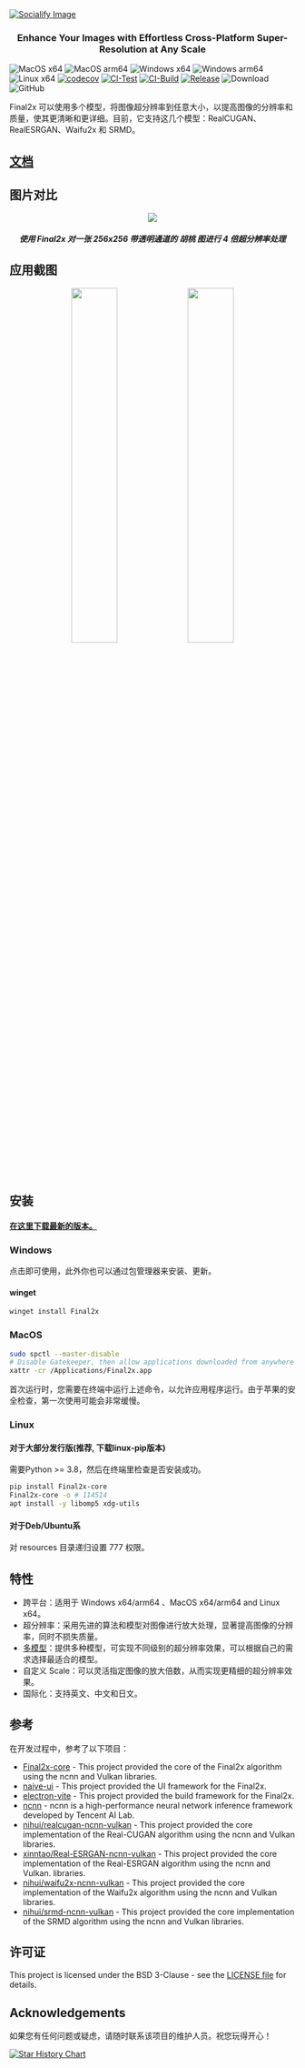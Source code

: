<a href="https://socialify.git.ci/Tohrusky/Final2x/image?description=1&forks=1&issues=1&language=1&logo=https%3A%2F%2Fraw.githubusercontent.com%2FTohrusky%2FTohrusky%2Fmain%2Ficon%2Flogo.png&name=1&pattern=Circuit%20Board&pulls=1&stargazers=1&theme=Light">
  <picture>
    <source media="(prefers-color-scheme: dark)" srcset="https://socialify.git.ci/Tohrusky/Final2x/image?description=1&forks=1&issues=1&language=1&logo=https%3A%2F%2Fraw.githubusercontent.com%2FTohrusky%2FTohrusky%2Fmain%2Ficon%2Flogo-dark.png&name=1&pattern=Circuit%20Board&pulls=1&stargazers=1&theme=Dark" />
    <source media="(prefers-color-scheme: light)" srcset="https://socialify.git.ci/Tohrusky/Final2x/image?description=1&forks=1&issues=1&language=1&logo=https%3A%2F%2Fraw.githubusercontent.com%2FTohrusky%2FTohrusky%2Fmain%2Ficon%2Flogo.png&name=1&pattern=Circuit%20Board&pulls=1&stargazers=1&theme=Light" />
    <img alt="Socialify Image" src="https://socialify.git.ci/Tohrusky/Final2x/image?description=1&forks=1&issues=1&language=1&logo=https%3A%2F%2Fraw.githubusercontent.com%2FTohrusky%2FTohrusky%2Fmain%2Ficon%2Flogo.png&name=1&pattern=Circuit%20Board&pulls=1&stargazers=1&theme=Light" />
  </picture>
</a>

<h3 align="center"> Enhance Your Images with Effortless Cross-Platform Super-Resolution at Any Scale </h3>


![MacOS x64](https://img.shields.io/badge/Support-MacOS%20x64-blue?logo=Apple&style=flat-square)
![MacOS arm64](https://img.shields.io/badge/Support-MacOS%20arm64-blue?logo=Apple&style=flat-square)
![Windows x64](https://img.shields.io/badge/Support-Windows%20x64-blue?logo=Windows&style=flat-square)
![Windows arm64](https://img.shields.io/badge/Support-Windows%20arm64-blue?logo=Windows&style=flat-square)
![Linux x64](https://img.shields.io/badge/Support-Linux%20x64-blue?logo=Linux&style=flat-square)
[![codecov](https://codecov.io/gh/Tohrusky/Final2x/branch/main/graph/badge.svg?token=LL6K2P1RS8)](https://codecov.io/gh/Tohrusky/Final2x)
[![CI-Test](https://github.com/Tohrusky/Final2x/actions/workflows/CI-Test.yml/badge.svg)](https://github.com/Tohrusky/Final2x/actions/workflows/CI-Test.yml)
[![CI-Build](https://github.com/Tohrusky/Final2x/actions/workflows/CI-Build.yml/badge.svg)](https://github.com/Tohrusky/Final2x/actions/workflows/CI-Build.yml)
[![Release](https://github.com/Tohrusky/Final2x/actions/workflows/Release.yml/badge.svg)](https://github.com/Tohrusky/Final2x/actions/workflows/Release.yml)
![Download](https://img.shields.io/github/downloads/Tohrusky/Final2x/total)
![GitHub](https://img.shields.io/github/license/Tohrusky/Final2x)

Final2x 可以使用多个模型，将图像超分辨率到任意大小，以提高图像的分辨率和质量，使其更清晰和更详细。目前，它支持这几个模型：RealCUGAN、RealESRGAN、Waifu2x 和 SRMD。

## [文档](https://final2x.tohru.top/zh)

## 图片对比
<div align="center">
<img src="https://s2.loli.net/2023/07/20/hWi4U6BNeqau3MF.png" />
</div>
<h5 align="center"> 使用 Final2x 对一张 256x256 带透明通道的 胡桃 图进行 4 倍超分辨率处理 </h5>

## 应用截图
<div align=center>
<a href="https://sm.ms/image/2QdtWyTe9DbOxJS" target="_blank"><img src="https://s2.loli.net/2023/09/19/2QdtWyTe9DbOxJS.png" width="40%"></a>
<a href="https://sm.ms/image/BhQKM2751vAGNDP" target="_blank"><img src="https://s2.loli.net/2023/09/19/BhQKM2751vAGNDP.png" width="40%"></a>
</div>

## 安装
#### [在这里下载最新的版本。](https://github.com/Tohrusky/Final2x/releases)

### Windows
点击即可使用，此外你也可以通过包管理器来安装、更新。
#### winget
```bash
winget install Final2x
```

### MacOS
```bash
sudo spctl --master-disable
# Disable Gatekeeper, then allow applications downloaded from anywhere in System Preferences > Security & Privacy > General
xattr -cr /Applications/Final2x.app
```
首次运行时，您需要在终端中运行上述命令，以允许应用程序运行。由于苹果的安全检查，第一次使用可能会非常缓慢。

### Linux
#### 对于大部分发行版(推荐, 下载linux-pip版本)
需要Python >= 3.8，然后在终端里检查是否安装成功。
```bash
pip install Final2x-core
Final2x-core -o # 114514
apt install -y libomp5 xdg-utils
```

#### 对于Deb/Ubuntu系
对 resources 目录递归设置 777 权限。


## 特性
- 跨平台：适用于 Windows x64/arm64 、MacOS x64/arm64 and Linux x64。
- 超分辨率：采用先进的算法和模型对图像进行放大处理，显著提高图像的分辨率，同时不损失质量。
- [多模型](https://github.com/Tohrusky/Final2x-core)：提供多种模型，可实现不同级别的超分辨率效果，可以根据自己的需求选择最适合的模型。
- 自定义 Scale：可以灵活指定图像的放大倍数，从而实现更精细的超分辨率效果。
- 国际化：支持英文、中文和日文。


## 参考
在开发过程中，参考了以下项目：

- [Final2x-core](https://github.com/Tohrusky/Final2x-core) - This project provided the core of the Final2x algorithm using the ncnn and Vulkan libraries.
- [naive-ui](https://github.com/tusen-ai/naive-ui) - This project provided the UI framework for the Final2x.
- [electron-vite](https://github.com/alex8088/electron-vite) - This project provided the build framework for the Final2x.
- [ncnn](https://github.com/Tencent/ncnn) - ncnn is a high-performance neural network inference framework developed by Tencent AI Lab.
- [nihui/realcugan-ncnn-vulkan](https://github.com/nihui/realcugan-ncnn-vulkan) - This project provided the core implementation of the Real-CUGAN algorithm using the ncnn and Vulkan libraries.
- [xinntao/Real-ESRGAN-ncnn-vulkan](https://github.com/xinntao/Real-ESRGAN-ncnn-vulkan) - This project provided the core implementation of the Real-ESRGAN algorithm using the ncnn and Vulkan.
libraries.
- [nihui/waifu2x-ncnn-vulkan](https://github.com/nihui/waifu2x-ncnn-vulkan) - This project provided the core implementation of the Waifu2x algorithm using the ncnn and Vulkan libraries.
- [nihui/srmd-ncnn-vulkan](https://github.com/nihui/srmd-ncnn-vulkan) - This project provided the core implementation of the SRMD algorithm using the ncnn and Vulkan libraries.


## 许可证
This project is licensed under the BSD 3-Clause - see
the [LICENSE file](https://github.com/Tohrusky/Final2x/blob/main/LICENSE) for details.


## Acknowledgements
如果您有任何问题或疑虑，请随时联系该项目的维护人员。祝您玩得开心！

<a href="https://star-history.com/#Tohrusky/Final2x&Date">
  <picture>
    <source media="(prefers-color-scheme: dark)" srcset="https://api.star-history.com/svg?repos=Tohrusky/Final2x&type=Date&theme=dark" />
    <source media="(prefers-color-scheme: light)" srcset="https://api.star-history.com/svg?repos=Tohrusky/Final2x&type=Date" />
    <img alt="Star History Chart" src="https://api.star-history.com/svg?repos=Tohrusky/Final2x&type=Date" />
  </picture>
</a>

